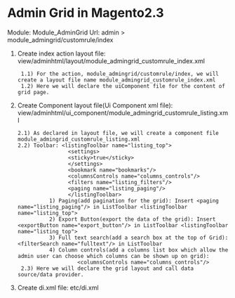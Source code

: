 # Admin Grid in Magento2.3

Module: Module_AdminGrid
Url: admin > module_admingrid/customrule/index

1. Create index action layout file: view/adminhtml/layout/module_admingrid_customrule_index.xml

     	1.1) For the action, module_admingrid/customrule/index, we will create a layout file name module_admingrid_customrule_index.xml
     	1.2) Here we will declare the uiComponent file for the content of grid page. 
  
2. Create Component layout file(Ui Component xml file): view/adminhtml/ui_component/module_admingrid_customrule_listing.xml

       2.1) As declared in layout file, we will create a component file module_admingrid_customrule_listing.xml
       2.2) Toolbar: <listingToolbar name="listing_top">
                       <settings>
                       <sticky>true</sticky>
                       </settings>
                       <bookmark name="bookmarks"/>
                       <columnsControls name="columns_controls"/>
                       <filters name="listing_filters"/>
                       <paging name="listing_paging"/>
                       </listingToolbar>
				 1) Paging(add pagination for the grid): Insert <paging name="listing_paging"/> in ListToolbar <listingToolbar name="listing_top">
				 2) Export Button(export the data of the grid): Insert <exportButton name="export_button"/> in ListToolbar <listingToolbar name="listing_top">
				 3) Full text search(add a search box at the top of Grid): <filterSearch name="fulltext"/> in ListToolbar
				 4) Column controls(add a columns list box which allow the admin user can choose which columns can be shown up on grid):
						  <columnsControls name="columns_controls"/>
        2.3) Here we will declare the grid layout and call data source/data provider.        
                       

3. Create di.xml file: etc/di.xml
